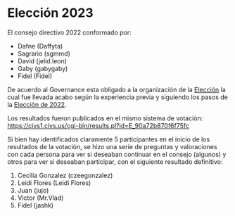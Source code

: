 # Elección 2023

El consejo directivo 2022 conformado por:
* Dafne (Daffyta)
* Sagrario (sgmmd)
* David (jelid.leon)
* Gaby (gabygaby)
* Fidel (Fidel)

De acuerdo al Governance esta obligado a la organización de la [Elección](./Governance.md#elecci%C3%B3n) la cual fue llevada acabo según la
experiencia previa y siguiendo los pasos de la [Elección de 2022](./Consejo_2021/Eleccion_2022.md).

Los resultados fueron publicados en el mismo sistema de votación: https://civs1.civs.us/cgi-bin/results.pl?id=E_90a72b870f6f75fc

Si bien hay identificados claramente 5 participantes en el inicio de los resultados de la votación, se hizo una serie de preguntas
y valoraciones con cada persona para ver si deseaban continuar en el consejo (algunos) y otros para ver si deseaban participar,
con el siguiente resultado definitivo:

1. Cecilia Gonzalez (czeegonzalez)
2. Leidi Flores (Leidi Flores)
3. Juan (jujo) 
4. Victor (Mr.Vlad)
5. Fidel (jashk)
